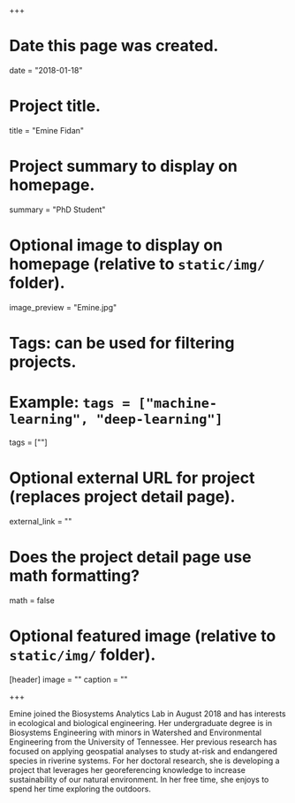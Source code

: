 +++
# Date this page was created.
date = "2018-01-18"

# Project title.
title = "Emine Fidan"

# Project summary to display on homepage.
summary = "PhD Student"

# Optional image to display on homepage (relative to `static/img/` folder).
image_preview = "Emine.jpg"

# Tags: can be used for filtering projects.
# Example: `tags = ["machine-learning", "deep-learning"]`
tags = [""]

# Optional external URL for project (replaces project detail page).
external_link = ""

# Does the project detail page use math formatting?
math = false

# Optional featured image (relative to `static/img/` folder).
[header]
image = ""
caption = ""

+++

Emine joined the Biosystems Analytics Lab in August 2018 and has interests in ecological and biological engineering. Her undergraduate degree is in Biosystems Engineering with minors in Watershed and Environmental Engineering from the University of Tennessee. Her previous research has focused on applying geospatial analyses to study at-risk and endangered species in riverine systems. For her doctoral research, she is developing a project that leverages her georeferencing knowledge to increase sustainability of our natural environment. In her free time, she enjoys to spend her time exploring the outdoors.
